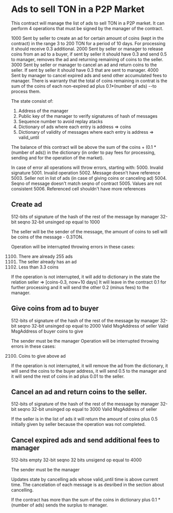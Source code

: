# Ads to sell TON in a P2P Market

This contract will manage the list of ads to sell TON in a P2P market.
It can perform 4 operations that must be signed by the manager of the contract.

1000 Sent by seller to create an ad for certain amount of coins (kept in
     the contract) in the range 3 to 200 TON for a period of 10 days.
     For processing it should receive 0.3 additional.
2000 Sent by seller or manager to release coins from an ad to a buyer, if sent
     by seller it should have 0.3 and send 0.5 to manager,
     removes the ad and returning remaining of coins to the seller.
3000 Sent by seller or manager to cancel an ad and return coins to the seller.
     If sent by seller it should have 0.3 that are sent to manager.
4000 Sent by manager to cancel expired ads and send other accumulated fees to manager. 
     There is warranty that the total of coins remaining in contrat is the sum 
     of the coins of each non-expired ad plus 0.1*(number of ads) --to process them.


The state consist of:
1. Address of the manager
2. Public key of the manager to verify signatures of hash of messages
3. Sequence number to avoid replay atacks
4. Dictionary of ads where each entry is address => coins
5. Dictionary of validity of messages where each entry is
   address => valid_until

The balance of this contract will be above the sum of the
coins + (0.1 * (number of ads)) in the dictionary (in order to pay fees for
processing, sending and for the operation of the market).

In case of error all operations will throw errors, starting with:
5000. Invalid signature
5001. Invalid operation
5002. Message doesn't have reference
5003. Seller not in list of ads (in case of giving coins or canceling ad)
5004. Seqno of message doesn't match seqno of contract
5005. Values are not consistent
5006. Referenced cell shouldn't have more references

## Create ad

512-bits of signature of the hash of the rest of the message by manager 
32-bit seqno
32-bit unsinged op equal to 1000

The seller will be the sender of the message, the amount of coins to
sell will be coins of the message - 0.3TON.

Operation will be interrupted throwing errors in these cases:

1100. There are already 255 ads
1101. The seller already has an ad
1102. Less than 3.3 coins

If the operation is not interrupted, it will add to dictionary in the state
the relation
seller => [coins-0.3, now+10 days]
It will leave in the contract 0.1 for further processing and it will
send the other 0.2 (minus fees) to the manager.


## Give coins from ad to buyer

512-bits of signature of the hash of the rest of the message by manager
32-bit seqno
32-bit unsinged op equal to 2000
Valid MsgAddress of seller
Valid MsgAddress of buyer
coins to give

The sender must be the manager
Operation will be interrupted throwing errors in these cases:

2100. Coins to give above ad

If the operation is not interrupted, it will remove the ad from the dictionary,
it will send the coins to the buyer address, it will send 0.5 to the manager
and it will send the rest of coins in ad plus 0.01 to the seller.


## Cancel an ad and return coins to the seller.

512-bits of signature of the hash of the rest of the message by manager
32-bit seqno
32-bit unsinged op equal to 3000
Valid MsgAddress of seller

If the seller is in the list of ads it will return the amount of coins plus
0.5 initially given by seller because the operation was not completed.

## Cancel expired ads and send additional fees to manager

512-bits empty
32-bit seqno
32 bits unsigend op equal to 4000

The sender must be the manager

Updates state by cancelling ads whose valid_until time is above current time.
The cancelation of each message is as desribed in the section about cancelling.

If the contract has more than the sum of the coins in dictionary plus
0.1 * (number of ads) sends the surplus to manager.


